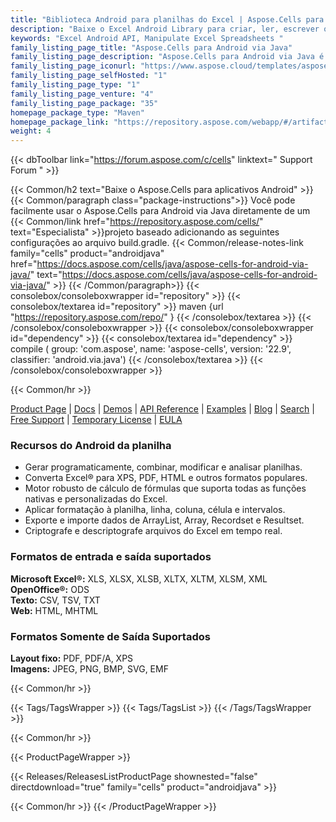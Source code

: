 ```yaml
---
title: "Biblioteca Android para planilhas do Excel | Aspose.Cells para Android"
description: "Baixe o Excel Android Library para criar, ler, escrever ou manipular arquivos do Excel a partir de aplicativos Android sem dependências."
keywords: "Excel Android API, Manipulate Excel Spreadsheets "
family_listing_page_title: "Aspose.Cells para Android via Java"
family_listing_page_description: "Aspose.Cells para Android via Java é uma API de planilha do Android que permite aos desenvolvedores criar aplicativos Android que podem ler, escrever, manipular, converter ou renderizar planilhas do Excel sem depender do Microsoft Excel."
family_listing_page_iconurl: "https://www.aspose.cloud/templates/aspose/App_Themes/V3/images/cells/272x272/aspose_cells-for-android.png"
family_listing_page_selfHosted: "1"
family_listing_page_type: "1"
family_listing_page_venture: "4"
family_listing_page_package: "35"
homepage_package_type: "Maven"
homepage_package_link: "https://repository.aspose.com/webapp/#/artifacts/browse/tree/General/repo/com/aspose/aspose-cells"
weight: 4
---
```


{{< dbToolbar link="https://forum.aspose.com/c/cells" linktext=" Support Forum " >}}

{{< Common/h2 text="Baixe o Aspose.Cells para aplicativos Android"  >}}
{{< Common/paragraph class="package-instructions">}}
Você pode facilmente usar o Aspose.Cells para Android via Java diretamente de um
{{< Common/link href="https://repository.aspose.com/cells/" text="Especialista"  >}}projeto baseado adicionando as seguintes configurações ao arquivo build.gradle.
{{< Common/release-notes-link family="cells" product="androidjava" href="https://docs.aspose.com/cells/java/aspose-cells-for-android-via-java/" text="https://docs.aspose.com/cells/java/aspose-cells-for-android-via-java/"  >}}
{{< /Common/paragraph>}}
{{< consolebox/consoleboxwrapper id="repository" >}}
{{< consolebox/textarea id="repository" >}}
maven {url "https://repository.aspose.com/repo/" }
{{< /consolebox/textarea >}}
{{< /consolebox/consoleboxwrapper >}}
{{< consolebox/consoleboxwrapper id="dependency" >}}
{{< consolebox/textarea id="dependency" >}}
compile (
group: 'com.aspose',
name: 'aspose-cells',
version: '22.9',
classifier: 'android.via.java')
{{< /consolebox/textarea >}}
{{< /consolebox/consoleboxwrapper >}}

{{< Common/hr >}}

[Product Page](https://products.aspose.com/cells/android-java/) | [Docs](https://docs.aspose.com/cells/androidjava/) | [Demos](https://products.aspose.app/cells/family) | [API Reference](https://reference.aspose.com/cells/java) | [Examples](https://github.com/aspose-cells/Aspose.Cells-for-Java) | [Blog](https://blog.aspose.com/category/cells/) | [Search](https://search.aspose.com/) | [Free Support](https://forum.aspose.com/c/cells) | [Temporary License](https://purchase.aspose.com/temporary-license) | [EULA](https://about.aspose.com/legal/eula/)

### Recursos do Android da planilha

- Gerar programaticamente, combinar, modificar e analisar planilhas.
- Converta Excel® para XPS, PDF, HTML e outros formatos populares.
- Motor robusto de cálculo de fórmulas que suporta todas as funções nativas e personalizadas do Excel.
- Aplicar formatação à planilha, linha, coluna, célula e intervalos.
- Exporte e importe dados de ArrayList, Array, Recordset e Resultset.
- Criptografe e descriptografe arquivos do Excel em tempo real.

### Formatos de entrada e saída suportados

**Microsoft Excel®:** XLS, XLSX, XLSB, XLTX, XLTM, XLSM, XML\
**OpenOffice®:** ODS\
**Texto:** CSV, TSV, TXT\
**Web:** HTML, MHTML

### Formatos Somente de Saída Suportados

**Layout fixo:** PDF, PDF/A, XPS\
**Imagens:** JPEG, PNG, BMP, SVG, EMF

{{< Common/hr >}}

{{< Tags/TagsWrapper >}}
{{< Tags/TagsList >}}
{{< /Tags/TagsWrapper >}}

{{< Common/hr >}}

{{< ProductPageWrapper >}}

<!-- ReleasesListProductPage-->

{{< Releases/ReleasesListProductPage shownested="false"  directdownload="true" family="cells" product="androidjava" >}}

<!-- /ReleasesListProductPage-->

{{< Common/hr >}}
{{< /ProductPageWrapper >}}

